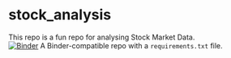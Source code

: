 # stock_analysis
This repo is a fun repo for analysing Stock Market Data.<br>
[![Binder](http://mybinder.org/badge_logo.svg)](https://mybinder.org/v2/gh/kurkutesa/stock_analysis/master)
A Binder-compatible repo with a `requirements.txt` file.
